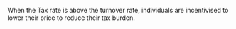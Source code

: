 When the Tax rate is above the turnover rate, individuals are incentivised to lower their price to reduce their tax burden.

